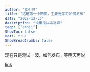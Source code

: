 ```yaml
---
author: "莫小贝"
title: "这是第一个网页，主要是学习如何发布"
date: "2022-12-23"
description: "这里是描述选项"
tags: ["emoji"]
ShowToc: false
math: true
ShowBreadCrumbs: false
---
```


现在只是测试一波，如何发布，等明天再说

[link](/hugo-papermod-template/index.xml)
